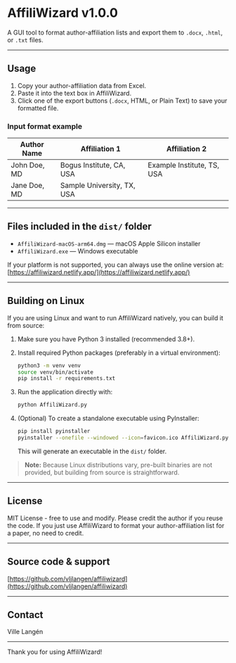 # AffiliWizard v1.0.0

A GUI tool to format author-affiliation lists and export them to `.docx`, `.html`, or `.txt` files.

---

## Usage

1. Copy your author-affiliation data from Excel.  
2. Paste it into the text box in AffiliWizard.  
3. Click one of the export buttons (`.docx`, HTML, or Plain Text) to save your formatted file.

### Input format example

| Author Name  | Affiliation 1               | Affiliation 2               |
|--------------|-----------------------------|-----------------------------|
| John Doe, MD | Bogus Institute, CA, USA    | Example Institute, TS, USA  |
| Jane Doe, MD | Sample University, TX, USA  |                             |

---

## Files included in the `dist/` folder

- `AffiliWizard-macOS-arm64.dmg` — macOS Apple Silicon installer  
- `AffiliWizard.exe` — Windows executable  

If your platform is not supported, you can always use the online version at:  
[https://affiliwizard.netlify.app/](https://affiliwizard.netlify.app/)

---

## Building on Linux

If you are using Linux and want to run AffiliWizard natively, you can build it from source:

1. Make sure you have Python 3 installed (recommended 3.8+).  
2. Install required Python packages (preferably in a virtual environment):

   ```bash
   python3 -m venv venv
   source venv/bin/activate
   pip install -r requirements.txt
   ```

3. Run the application directly with:

   ```bash
   python AffiliWizard.py
   ```

4. (Optional) To create a standalone executable using PyInstaller:

   ```bash
   pip install pyinstaller
   pyinstaller --onefile --windowed --icon=favicon.ico AffiliWizard.py
   ```

   This will generate an executable in the `dist/` folder.

> **Note:** Because Linux distributions vary, pre-built binaries are not provided, but building from source is straightforward.

---

## License

MIT License - free to use and modify. Please credit the author if you reuse the code.
If you just use AffiliWizard to format your author-affiliation list for a paper, no need to credit.

---

## Source code & support

[https://github.com/vljlangen/affiliwizard](https://github.com/vljlangen/affiliwizard)

---

## Contact

Ville Langén

---

Thank you for using AffiliWizard!
